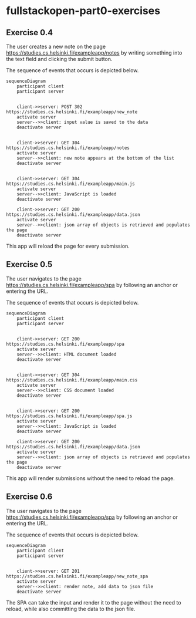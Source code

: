 # fullstackopen-part0-exercises

## Exercise 0.4
The user creates a new note on the page https://studies.cs.helsinki.fi/exampleapp/notes by writing something into the text field and clicking the submit button.

The sequence of events that occurs is depicted below.

```mermaid
sequenceDiagram
    participant client
    participant server
    
    
    client->>server: POST 302 https://studies.cs.helsinki.fi/exampleapp/new_note
    activate server
    server-->>client: input value is saved to the data
    deactivate server
    
    
    client->>server: GET 304 https://studies.cs.helsinki.fi/exampleapp/notes
    activate server
    server-->>client: new note appears at the bottom of the list
    deactivate server
    
    
    client->>server: GET 304 https://studies.cs.helsinki.fi/exampleapp/main.js
    activate server
    server-->>client: JavaScript is loaded
    deactivate server
    
    client->>server: GET 200 https://studies.cs.helsinki.fi/exampleapp/data.json
    activate server
    server-->>client: json array of objects is retrieved and populates the page
    deactivate server
```
This app will reload the page for every submission.

## Exercise 0.5
The user navigates to the page https://studies.cs.helsinki.fi/exampleapp/spa by following an anchor or entering the URL.

The sequence of events that occurs is depicted below.

```mermaid
sequenceDiagram
    participant client
    participant server
    
    
    client->>server: GET 200 https://studies.cs.helsinki.fi/exampleapp/spa
    activate server
    server-->>client: HTML document loaded
    deactivate server
    
    
    client->>server: GET 304 https://studies.cs.helsinki.fi/exampleapp/main.css
    activate server
    server-->>client: CSS document loaded
    deactivate server
    
    
    client->>server: GET 200 https://studies.cs.helsinki.fi/exampleapp/spa.js
    activate server
    server-->>client: JavaScript is loaded
    deactivate server
    
    client->>server: GET 200 https://studies.cs.helsinki.fi/exampleapp/data.json
    activate server
    server-->>client: json array of objects is retrieved and populates the page
    deactivate server
```
This app will render submissions without the need to reload the page.

## Exercise 0.6
The user navigates to the page https://studies.cs.helsinki.fi/exampleapp/spa by following an anchor or entering the URL.

The sequence of events that occurs is depicted below.

```mermaid
sequenceDiagram
    participant client
    participant server
    
    
    client->>server: GET 201 https://studies.cs.helsinki.fi/exampleapp/new_note_spa
    activate server
    server-->>client: render note, add data to json file
    deactivate server
```
The SPA can take the input and render it to the page without the need to reload, while also committing the data to the json file.
